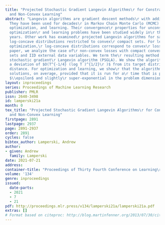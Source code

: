 ```yaml
---
title: "Projected Stochastic Gradient Langevin Algorithms\r for Constrained Sampling
  and Non-Convex Learning"
abstract: "Langevin algorithms are gradient descent methods\r with additive noise.
  They have been used for decades\r in Markov Chain Monte Carlo (MCMC) sampling,\r
  optimization, and learning. Their convergence\r properties for unconstrained non-convex
  optimization\r and learning problems have been studied widely in\r the last few
  years. Other work has examined\r projected Langevin algorithms for sampling from\r
  log-concave distributions restricted to convex\r compact sets. For learning and
  optimization,\r log-concave distributions correspond to convex\r losses. In this
  paper, we analyze the case of\r non-convex losses with compact convex constraint\r
  sets and IID external data variables. We term the\r resulting method the projected
  stochastic gradient\r Langevin algorithm (PSGLA). We show the algorithm\r achieves
  a deviation of $O(T^{-1/4} (log T )^{1/2}\r )$ from its target distribution in 1-Wasserstein\r
  distance. For optimization and learning, we show\r that the algorithm achieves $\\epsilon$-suboptimal\r
  solutions, on average, provided that it is run for a\r time that is polynomial in
  $\\epsilon$ and slightly\r super-exponential in the problem dimension."
layout: inproceedings
series: Proceedings of Machine Learning Research
publisher: PMLR
issn: 2640-3498
id: lamperski21a
month: 0
tex_title: "Projected Stochastic Gradient Langevin Algorithms\r for Constrained Sampling
  and Non-Convex Learning"
firstpage: 2891
lastpage: 2937
page: 2891-2937
order: 2891
cycles: false
bibtex_author: Lamperski, Andrew
author:
- given: Andrew
  family: Lamperski
date: 2021-07-21
address:
container-title: "Proceedings of Thirty Fourth Conference on Learning\r Theory"
volume: '134'
genre: inproceedings
issued:
  date-parts:
  - 2021
  - 7
  - 21
pdf: http://proceedings.mlr.press/v134/lamperski21a/lamperski21a.pdf
extras: []
# Format based on citeproc: http://blog.martinfenner.org/2013/07/30/citeproc-yaml-for-bibliographies/
---
```

